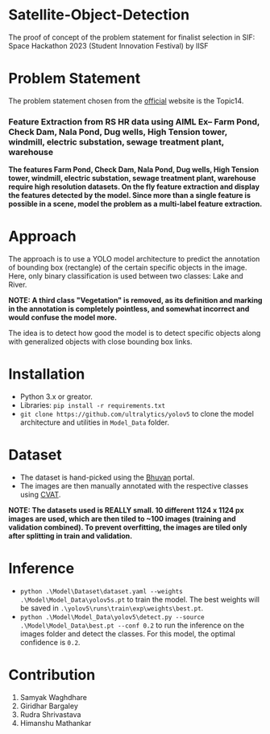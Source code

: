 # Satellite-Object-Detection
The proof of concept of the problem statement for finalist selection in SIF: Space Hackathon 2023 (Student Innovation Festival) by IISF

# Problem Statement
The problem statement chosen from the [official](https://bhuvan.nrsc.gov.in/hackathon/iisf2023/) website is the Topic14.

### Feature Extraction from RS HR data using AIML Ex– Farm Pond, Check Dam, Nala Pond, Dug wells, High Tension tower, windmill, electric substation, sewage treatment plant, warehouse

**The features Farm Pond, Check Dam, Nala Pond, Dug wells, High Tension tower, windmill, electric substation, sewage treatment plant, warehouse require high resolution datasets. On the fly feature extraction and display the features detected by the model. Since more than a single feature is possible in a scene, model the problem as a multi-label feature extraction.**

# Approach
The approach is to use a YOLO model architecture to predict the annotation of bounding box (rectangle) of the certain specific objects in the image. Here, only binary classification is used between two classes: Lake and River.

**NOTE: A third class "Vegetation" is removed, as its definition and marking in the annotation is completely pointless, and somewhat incorrect and would confuse the model more.**

The idea is to detect how good the model is to detect specific objects along with generalized objects with close bounding box links.

# Installation
- Python 3.x or greator.
- Libraries: `pip install -r requirements.txt`
- `git clone https://github.com/ultralytics/yolov5` to clone the model architecture and utilities in `Model_Data` folder.

# Dataset
- The dataset is hand-picked using the [Bhuvan](https://bhuvan-app3.nrsc.gov.in/data/download/index.php#) portal.
- The images are then manually annotated with the respective classes using [CVAT](https://www.cvat.ai/).

**NOTE: The datasets used is REALLY small. 10 different 1124 x 1124 px images are used, which are then tiled to ~100 images (training and validation combined). To prevent overfitting, the images are tiled only after splitting in train and validation.**

# Inference
- `python .\Model\Dataset\dataset.yaml --weights .\Model\Model_Data\yolov5s.pt` to train the model. The best weights will be saved in `.\yolov5\runs\train\exp\weights\best.pt`.
- `python .\Model\Model_Data\yolov5\detect.py --source .\Model\Model_Data\best.pt --conf 0.2` to run the inference on the images folder and detect the classes. For this model, the optimal confidence is `0.2`.

# Contribution
1. Samyak Waghdhare
2. Giridhar Bargaley
3. Rudra Shrivastava
4. Himanshu Mathankar
